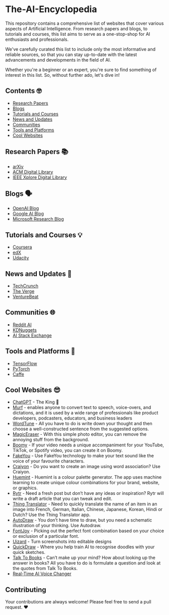 # The-AI-Encyclopedia 

This repository contains a comprehensive list of websites that cover various aspects of Artificial Intelligence. From research papers and blogs, to tutorials and courses, this list aims to serve as a one-stop-shop for AI enthusiasts and professionals.

We've carefully curated this list to include only the most informative and reliable sources, so that you can stay up-to-date with the latest advancements and developments in the field of AI.

Whether you're a beginner or an expert, you're sure to find something of interest in this list. So, without further ado, let's dive in!

## Contents 🤓
- [Research Papers](#research-papers)
- [Blogs](#blogs)
- [Tutorials and Courses](#tutorials-and-courses)
- [News and Updates](#news-and-updates)
- [Communities](#communities)
- [Tools and Platforms](#tools-and-platforms)
- [Cool Websites](#cool-websites)

## Research Papers 📚
- [arXiv](https://arxiv.org/)
- [ACM Digital Library](https://dl.acm.org/)
- [IEEE Xplore Digital Library](https://ieeexplore.ieee.org/Xplore/home.jsp)

## Blogs 🗣️
- [OpenAI Blog](https://openai.com/blog/)
- [Google AI Blog](https://ai.googleblog.com/)
- [Microsoft Research Blog](https://www.microsoft.com/en-us/research/blog/)

## Tutorials and Courses 💡
- [Coursera](https://www.coursera.org/)
- [edX](https://www.edx.org/)
- [Udacity](https://www.udacity.com/)

## News and Updates 📰
- [TechCrunch](https://techcrunch.com/)
- [The Verge](https://www.theverge.com/)
- [VentureBeat](https://venturebeat.com/)

## Communities 🌐
- [Reddit AI](https://www.reddit.com/r/Artificial/)
- [KDNuggets](https://www.kdnuggets.com/)
- [AI Stack Exchange](https://ai.stackexchange.com/)

## Tools and Platforms 🧰
- [TensorFlow](https://www.tensorflow.org/)
- [PyTorch](https://pytorch.org/)
- [Caffe](http://caffe.berkeleyvision.org/)

## Cool Websites 😎
- [ChatGPT](https://chat.openai.com/) - The King 👑
- [Murf](https://murf.ai/) - enables anyone to convert text to speech, voice-overs, and dictations, and it is used by a wide range of professionals like product developers, podcasters, educators, and business leaders
- [WordTune](https://www.wordtune.com/) - All you have to do is write down your thought and then choose a well-constructed sentence from the suggested options.
- [MagicEraser](http://magiceraser.io/) - With this simple photo editor, you can remove the annoying stuff from the background.
- [Boomy](https://boomy.com/) - If your video needs a unique accompaniment for your YouTube, TikTok, or Spotify video, you can create it on Boomy.
- [FakeYou](https://fakeyou.com/) - Use FakeYou technology to make your text sound like the voice of your favourite characters. 
- [Craiyon](http://craiyon.com/) - Do you want to create an image using word association? Use Craiyon.
- [Huemint](https://huemint.com/) - Huemint is a colour palette generator. The app uses machine learning to create unique colour combinations for your brand, website, or graphics.
- [Rytr](http://rytr.me/) - Need a fresh post but don’t have any ideas or inspiration? Rytr will write a draft article that you can tweak and edit.
- [Thing Translator](https://thing-translator.appspot.com/) - Need to quickly translate the name of an item in an image into French, German, Italian, Chinese, Japanese, Korean, Hindi or Dutch? Use the Thing Translator app.
- [AutoDraw](https://www.autodraw.com/) - You don’t have time to draw, but you need a schematic illustration of your thinking. Use Autodraw.
- [FontJoy](http://fontjoy.com/) - Picking out the perfect font combination based on your choice or exclusion of a particular font.
- [Uizard](https://uizard.io/) - Turn screenshots into editable designs
- [QuickDraw](https://quickdraw.withgoogle.com/) - Where you help train AI to recognise doodles with your quick sketches.
- [Talk To Books](https://books.google.com/talktobooks/) - Can’t make up your mind? How about looking up the answer in books? All you have to do is formulate a question and look at the quotes from Talk To Books.
- [Real-Time AI Voice Changer](https://voice.ai/)

## Contributing
Your contributions are always welcome! Please feel free to send a pull request. ❤️
